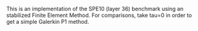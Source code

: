 This is an implementation of the SPE10 (layer 36) benchmark using an stabilized Finite Element Method. For comparisons, take tau=0 in order to get a simple Galerkin P1 method.
